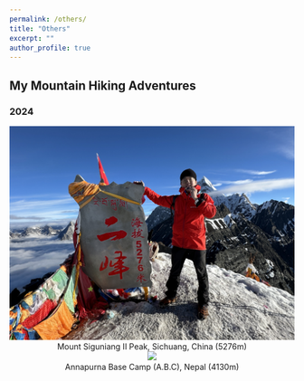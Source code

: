 ```yaml
---
permalink: /others/
title: "Others"
excerpt: ""
author_profile: true
---
```


## My Mountain Hiking Adventures
### 2024
<div style="text-align: center;">
  <img src='/images/Mount_SGN_II.jpg'>
  <figcaption>Mount Siguniang II Peak, Sichuang, China (5276m)</figcaption>
</div>

<div style="text-align: center;">
  <img src='/images/ABC.jpg'>
  <figcaption> Annapurna Base Camp (A.B.C), Nepal (4130m)</figcaption>
</div>

